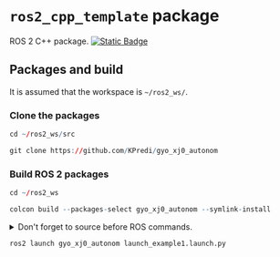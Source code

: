 # `ros2_cpp_template` package
ROS 2 C++ package.  [![Static Badge](https://img.shields.io/badge/ROS_2-Humble-34aec5)](https://docs.ros.org/en/humble/)
## Packages and build

It is assumed that the workspace is `~/ros2_ws/`.

### Clone the packages
``` r
cd ~/ros2_ws/src
```
``` r
git clone https://github.com/KPredi/gyo_xj0_autonom
```

### Build ROS 2 packages
``` r
cd ~/ros2_ws
```
``` r
colcon build --packages-select gyo_xj0_autonom --symlink-install
```

<details>
<summary> Don't forget to source before ROS commands.</summary>

``` bash
source ~/ros2_ws/install/setup.bash
```
</details>

``` r
ros2 launch gyo_xj0_autonom launch_example1.launch.py
```
